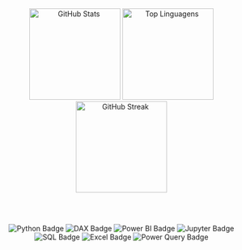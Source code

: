 ##


<div align="center">

  <!-- GitHub Stats -->
  <img height="180em" src="https://github-readme-stats.vercel.app/api?username=SabrinaRoses&show_icons=true&count_private=true&hide_title=true&hide=prs&theme=default&bg_color=ffffff00&text_color=333333&icon_color=ff6347" alt="GitHub Stats"/>

  <!-- Top Linguagens -->
  <img height="180em" src="https://github-readme-stats.vercel.app/api/top-langs/?username=SabrinaRoses&layout=compact&show_icons=true&bg_color=ffffff00&text_color=333333&icon_color=ff6347" alt="Top Linguagens"/>

  <!-- Streak -->
  <img height="180em" src="https://github-readme-streak-stats.herokuapp.com/?user=SabrinaRoses&theme=default&background=ffffff00&fire=ff6347&currStreakNum=ff6347&sideNums=333333&sideLabels=333333" alt="GitHub Streak"/>

  <br><br>

  <!-- Tecnologias e Ferramentas - Badges -->
  <img src="https://img.shields.io/badge/Python-Programming-3776AB?style=for-the-badge&logo=python&logoColor=white" alt="Python Badge"/>
  <img src="https://img.shields.io/badge/DAX-Analytics-1E3A8A?style=for-the-badge&logo=microsoft&logoColor=white" alt="DAX Badge"/>
  <img src="https://img.shields.io/badge/Power%20BI-Data%20Viz-F2C811?style=for-the-badge&logo=powerbi&logoColor=black" alt="Power BI Badge"/>
  <img src="https://img.shields.io/badge/Jupyter%20Notebook-Data%20Science-F37626?style=for-the-badge&logo=jupyter&logoColor=white" alt="Jupyter Badge"/>
  <img src="https://img.shields.io/badge/SQL-Database-blue?style=for-the-badge&logo=postgresql&logoColor=white" alt="SQL Badge"/>
  <img src="https://img.shields.io/badge/Excel-Data%20Analysis-217346?style=for-the-badge&logo=microsoft-excel&logoColor=white" alt="Excel Badge"/>
  <img src="https://img.shields.io/badge/Power%20Query-ETL-008272?style=for-the-badge&logo=microsoft&logoColor=white" alt="Power Query Badge"/>
  
</div>



